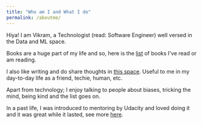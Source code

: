 ```yaml
---
title: "Who am I and What I do"
permalink: /aboutme/
---
```

Hiya! I am Vikram, a Technologist (read: Software Engineer) well versed in the Data and ML space. 

Books are a huge part of my life and so, here is the [list](/books/) of books I've read or am reading. 

I also like writing and do share thoughts in [this space](/writing/). Useful to me in my day-to-day life as a friend, techie, human, etc. 

Apart from technology; I enjoy talking to people about biases, tricking the mind, being kind and the list goes on. 

In a past life, I was introduced to mentoring by Udacity and loved doing it and it was great while it lasted, see more [here](/mentoring/). 
